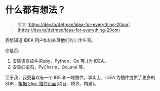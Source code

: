 # 什么都有想法？

> 原文:[https://dev.to/defman/idea-for-everything-20om](https://dev.to/defman/idea-for-everything-20om)

我想知道 IDEA 用户如何处理他们的工作空间。

你是否:

1.  安装语言插件(Ruby，Python，Go 等。)为 IDEA。
2.  安装红宝石，PyCharm，GoLand 等。

至于我，我更喜欢有一个 IDE 和一堆插件。事实上，IDEA 为插件提供了更多的 SDK，[根据 Elixir 插件页面](https://github.com/KronicDeth/intellij-elixir#features)(项目、模块、构建)。